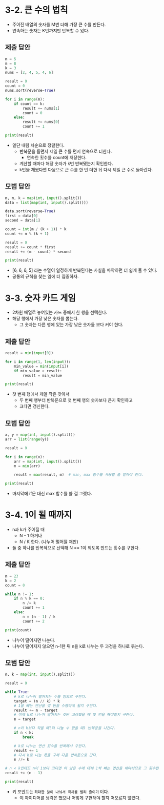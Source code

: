 # 3-2. 큰 수의 법칙

- 주어진 배열의 숫자를 M번 더해 가장 큰 수를 만든다.
- 연속하는 숫자는 K번까지만 반복할 수 있다.

## 제출 답안

```python
n = 5
m = 8
k = 3
nums = [2, 4, 5, 4, 6]

result = 0
count = 0
nums.sort(reverse=True)

for i in range(m):
    if count == k:
        result += nums[1]
        count = 0
    else:
        result += nums[0]
        count += 1

print(result)
```

- 일단 내림 차순으로 정렬한다.
    - 반복문을 돌면서 제일 큰 수를 먼저 연속으로 더한다.
        - 연속한 횟수를 count에 저장한다.
    - 계산할 때마다 해당 숫자가 k번 반복됐는지 확인한다.
    - k번을 채웠다면 다음으로 큰 수를 한 번 더한 뒤 다시 제일 큰 수로 돌아간다.

## 모범 답안

```python
n, m, k = map(int, input().split())
data = list(map(int, input().split()))

data.sort(reverse=True)
first = data[0]
second = data[1]

count = int(m / (k + 1)) * k
count += m % (k + 1)

result = 0
result += count * first
result += (m - count) * second

print(result)
```

- [6, 6, 6, 5] 라는 수열이 일정하게 반복된다는 사실을 파악하면 더 쉽게 풀 수 있다.
- 공통의 규칙을 찾는 일에 더 집중하자.

# 3-3. 숫자 카드 게임

- 2차원 배열로 놓여있는 카드 중에서 한 행을 선택한다.
- 해당 행에서 가장 낮은 숫자를 뽑는다.
    - 그 숫자는 다른 행에 있는 가장 낮은 숫자들 보다 커야 한다.

## 제출 답안

```python
result = min(input[0])

for i in range(1, len(input)):
    min_value = min(input[i])
    if min_value > result:
        result = min_value

print(result)
```

- 첫 번째 행에서 제일 작은 찾아서
    - 두 번째 행부터 반복문으로 첫 번째 행의 숫자보다 큰지 확인하고
    - 크다면 갱신한다.

## 모범 답안

```python
x, y = map(int, input().split())
arr = list(range(y))

result = 0

for i in range(x):
    arr = map(int, input().split())
    m = min(arr)

    result = max(result, m)  # min, max 함수를 사용할 줄 알아야 한다.

print(result)
```

- 마지막에 if문 대신 max 함수를 쓸 걸 그랬다.

# 3-4. 1이 될 때까지

- n과 k가 주어질 때
  - N - 1 하거나
  - N / K 한다. (나누어 떨어질 때만)
- 둘 중 하나를 반복적으로 선택해 N == 1이 되도록 만드는 횟수를 구한다.

## 제출 답안

```python
n = 23
k = 2
count = 0

while n != 1:
    if n % k == 0:
        n /= k
        count += 1
    else:
        n = (n - 1) / k
        count += 2

print(count)
```

- 나누어 떨어지면 나눈다.
- 나누어 떨어지지 않으면 n-1한 뒤 n을 k로 나누는 두 과정을 하나로 묶는다.

## 모범 답안

```python
n, k = map(int, input().split())

result = 0

while True:
    # k로 나누어 떨어지는 수를 임의로 구한다.
    target = (n // k) * k
    # 1을 빼는 연산을 몇 번을 수행하게 될지 구한다.
    result += n - target
    # 이제 k로 나누어 떨어지는 것만 고려했을 때 몇 번을 해야할지 구한다.
    n = target

    # n이 k보다 작을 때(더 나눌 수 없을 때) 반복문을 나간다.
    if n < k:
        break

    # k로 나누는 연산 횟수를 반복해서 구한다.
    result += 1
    # 다시 k로 나눈 몫을 구해 다음 반복문으로 간다.
    n //= k

# n < k인데도 n이 1보다 크다면 이 남은 수에 대해 1씩 빼는 연산을 해야하므로 그 횟수만큼 더한다.
result += (n - 1)

print(result)
```

- 키 포인트는 `최대한 많이 나눠서 격차를 빨리 줄이기` 이다.
  - 이 아이디어를 생각은 했으나 어떻게 구현해야 할지 떠오르지 않았다.